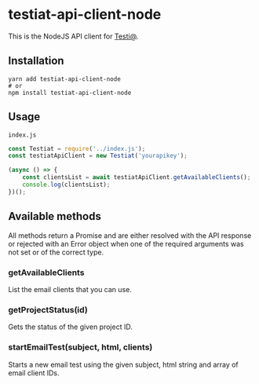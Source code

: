 # testiat-api-client-node

This is the NodeJS API client for [Testi@](https://testi.at).


## Installation

```shell
yarn add testiat-api-client-node
# or
npm install testiat-api-client-node
```


## Usage

`index.js`
```javascript
const Testiat = require('../index.js');
const testiatApiClient = new Testiat('yourapikey');

(async () => {
    const clientsList = await testiatApiClient.getAvailableClients();
    console.log(clientsList);
})();
```


## Available methods

All methods return a Promise and are either resolved with the API response or rejected with an Error object when one of the required arguments was not set or of the correct type.


### getAvailableClients

List the email clients that you can use.


### getProjectStatus(id)

Gets the status of the given project ID.


### startEmailTest(subject, html, clients)

Starts a new email test using the given subject, html string and array of email client IDs.